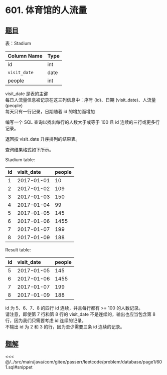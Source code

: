 # 601. 体育馆的人流量
## [题目](https://leetcode.cn/problems/human-traffic-of-stadium/)

表：Stadium

| Column Name  | Type |
|:-------------|:-----|
| id           | int  |
| `visit_date` | date |
| people       | int  |

visit_date 是表的主键  
每日人流量信息被记录在这三列信息中：序号 (id)、日期 (visit_date)、人流量 (people)  
每天只有一行记录，日期随着 id 的增加而增加


编写一个 SQL 查询以找出每行的人数大于或等于 100 且 id 连续的三行或更多行记录。

返回按 visit_date 升序排列的结果表。

查询结果格式如下所示。

Stadium table:

| id  | visit_date | people |
|:----|:-----------|:-------|
| 1   | 2017-01-01 | 10     |
| 2   | 2017-01-02 | 109    |
| 3   | 2017-01-03 | 150    |
| 4   | 2017-01-04 | 99     |
| 5   | 2017-01-05 | 145    |
| 6   | 2017-01-06 | 1455   |
| 7   | 2017-01-07 | 199    |
| 8   | 2017-01-09 | 188    |

Result table:

| id  | visit_date | people |
|:----|:-----------|:-------|
| 5   | 2017-01-05 | 145    |
| 6   | 2017-01-06 | 1455   |
| 7   | 2017-01-07 | 199    |
| 8   | 2017-01-09 | 188    |

id 为 5、6、7、8 的四行 id 连续，并且每行都有 >= 100 的人数记录。  
请注意，即使第 7 行和第 8 行的 visit_date 不是连续的，输出也应当包含第 8 行，因为我们只需要考虑 id 连续的记录。  
不输出 id 为 2 和 3 的行，因为至少需要三条 id 连续的记录。


## [题解](https://github.com/PasseRR/JavaLeetCode/blob/master/src/main/java/com/gitee/passerr/leetcode/problem/database/page1/601.sql)

<<< @/../src/main/java/com/gitee/passerr/leetcode/problem/database/page1/601.sql#snippet
